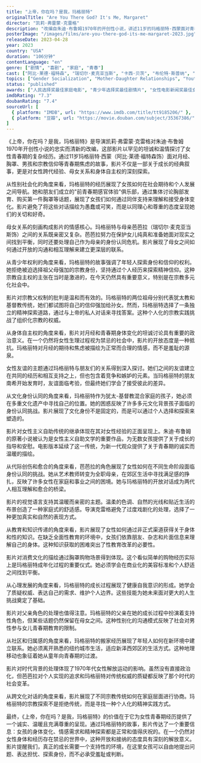 ```yaml
---
title: "上帝，你在吗？是我，玛格丽特"
originalTitle: "Are You There God? It's Me, Margaret"
director: "凯莉·弗雷蒙·克雷格"
description: "改编自朱迪·布鲁姆1970年的开创性小说，讲述11岁的玛格丽特·西蒙面对青春期的身体变化、宗教探索和身份认同的成长故事。这部温情而坦诚的青春片通过细腻的视角探讨女性青春期经历、母女关系、宗教自由以及女性跨代经验的共通性。"
posterImage: "/images/films/are-you-there-god-its-me-margaret-2023.jpg"
releaseDate: 2023-04-28
year: 2023
country: "USA"
duration: "106分钟"
contentLanguage: "en"
genre: ["剧情", "喜剧", "家庭", "青春"]
cast: ["阿比·莱德·福特森", "瑞切尔·麦克亚当斯", "卡西·贝茨", "布伦特·斯普纳", "埃勒·格雷厄姆"]
topics: ["Gender Socialization", "Mother-Daughter Relationships", "Youth Rights", "Religious Patriarchy Critique", "Bodily Autonomy", "Female Friendship", "Cultural Identity", "Feminist Self-Help"]
status: "published"
awards: ["人民选择奖最佳家庭电影", "青少年选择奖最佳剧情片", "女性电影新闻奖最佳女性导演", "儿童与家庭电影奖最佳家庭片"]
imdbRating: "7.3"
doubanRating: "7.4"
sourceUrl: [
  { platform: "IMDB", url: "https://www.imdb.com/title/tt9185206/" },
  { platform: "豆瓣", url: "https://movie.douban.com/subject/35367386/" }
]
---
```


《上帝，你在吗？是我，玛格丽特》是导演凯莉·弗雷蒙·克雷格对朱迪·布鲁姆1970年开创性小说的忠实而清新的改编，这部影片以罕见的坦诚和温情探讨了女性青春期的复杂经历。通过11岁玛格丽特·西蒙（阿比·莱德·福特森饰）面对月经、胸罩、男孩和宗教信仰等青春期焦虑的故事，影片不仅是一部关于成长的经典叙事，更是对女性跨代经验、母女关系和身体自主权的深刻探索。

从性别社会化的角度来看，玛格丽特的经历展现了女孩如何在社会期待和个人发展之间导航。她和朋友们成立的"前青春期感官体验"俱乐部，通过集体讨论胸部发育、购买第一件胸罩等话题，展现了女孩们如何通过同伴支持来理解和接受身体变化。影片避免了将这些对话描绘为愚蠢或可笑，而是以同理心和尊重的态度呈现她们的关切和好奇。

母女关系的刻画构成影片的情感核心。玛格丽特与母亲芭芭拉（瑞切尔·麦克亚当斯饰）之间的关系既亲密又复杂。芭芭拉努力在保护女儿纯真和准备她面对现实之间找到平衡，同时还要处理自己作为母亲的身份认同危机。影片展现了母女之间如何通过开放的沟通和相互理解来建立更深层的联系。

从青少年权利的角度来看，玛格丽特的故事强调了年轻人探索身份和信仰的权利。她拒绝被迫选择祖父母强加的宗教身份，坚持通过个人经历来探索精神信仰。这种宗教自主权的主张在当时是激进的，在今天仍然具有重要意义，特别是在宗教多元化社会中。

影片对宗教父权制的批判是温和而有效的。玛格丽特的两位祖母分别代表犹太教和基督教传统，她们都试图将自己的信仰强加给孙女。然而，玛格丽特选择了一条独立的精神探索道路，通过与上帝的私人对话来寻找答案。这种个人化的宗教实践挑战了组织化宗教的权威。

从身体自主权的角度来看，影片对月经和青春期身体变化的坦诚讨论具有重要的政治意义。在一个仍然将女性生理过程视为禁忌的社会中，影片的开放态度是一种抵抗。玛格丽特对月经的期待和焦虑被描绘为正常而合理的情感，而不是羞耻的源泉。

女性友谊的主题通过玛格丽特与朋友们的关系得到深入探讨。她们之间的友谊建立在共同的经历和相互支持之上，但也包含着竞争和嫉妒的元素。当玛格丽特的朋友南希开始发育时，友谊面临考验，但最终她们学会了接受彼此的差异。

从文化身份认同的角度来看，玛格丽特作为犹太-基督教混合家庭的孩子，她必须在多重文化遗产中寻找自己的位置。她的困惑反映了许多多元文化背景孩子面临的身份认同挑战。影片展现了文化身份不是固定的，而是可以通过个人选择和探索来塑造的。

影片对女性主义自助传统的继承体现在其对女性经验的正面呈现上。朱迪·布鲁姆的原著小说被认为是女性主义自助文学的重要作品，为无数女孩提供了关于成长的指导和安慰。电影版本延续了这一传统，为新一代观众提供了关于青春期的诚实而温暖的描绘。

从代际创伤和愈合的角度来看，芭芭拉的角色展现了女性如何在不同生命阶段面临身份认同的挑战。她从艺术教师转变为全职母亲，在郊区生活中寻找满足感的挣扎，反映了许多女性在家庭和事业之间的困境。她与玛格丽特的开放对话成为两代人相互理解和愈合的桥梁。

影片的视觉语言支持其温暖而亲密的主题。温柔的色调、自然的光线和贴近生活的布景创造了一种家庭式的舒适感。导演克雷格避免了过度戏剧化的处理，选择了一种更加真实和自然的表现方式。

从教育和知识传递的角度来看，影片展现了女性如何通过非正式渠道获得关于身体和性的知识。在缺乏全面性教育的环境中，女孩们依靠朋友、杂志和片面信息来理解自己的身体。这种知识获取的困难突出了性教育改革的必要性。

影片对消费文化的描绘通过胸罩购物场景得到体现。这个看似简单的购物经历实际上是玛格丽特成年化过程的重要仪式。她必须学会在商业化的美容标准和个人舒适之间找到平衡。

从心理发展的角度来看，玛格丽特的成长过程展现了健康自我意识的形成。她学会了质疑权威、表达自己的需求、维护个人边界。这些技能为她未来面对更大的人生挑战奠定了基础。

影片对父亲角色的处理也值得注意。玛格丽特的父亲在她的成长过程中扮演着支持性角色，但某些话题仍然保留在母女之间。这种性别化的沟通模式反映了社会对男性参与女儿青春期教育的限制。

从社区和归属感的角度来看，玛格丽特的搬家经历展现了年轻人如何在新环境中建立联系。她必须离开熟悉的纽约城市生活，适应新泽西郊区的生活方式。这种地理移动也象征着她从童年向青春期的过渡。

影片对时代背景的处理体现了1970年代女性解放运动的影响。虽然没有直接政治化，但芭芭拉对个人实现的追求和玛格丽特对传统权威的质疑都反映了那个时代的社会变革。

从跨文化对话的角度来看，影片展现了不同宗教传统如何在家庭层面进行协商。玛格丽特的宗教探索不是拒绝传统，而是寻找一种个人化的精神实践方式。

最终，《上帝，你在吗？是我，玛格丽特》的价值在于它为女性青春期经历提供了一个诚实、温暖且充满尊重的呈现。通过玛格丽特的故事，影片传达了一个重要信息：女孩的身体变化、情感需求和精神探索都是正常和值得庆祝的。在一个仍然对女性身体和经历存在禁忌的世界中，这种开放和接纳的态度具有深刻的解放意义。影片提醒我们，真正的成长需要一个支持性的环境，在这里女孩可以自由地提出问题、表达担忧、探索身份，而不必承受羞耻或判断。